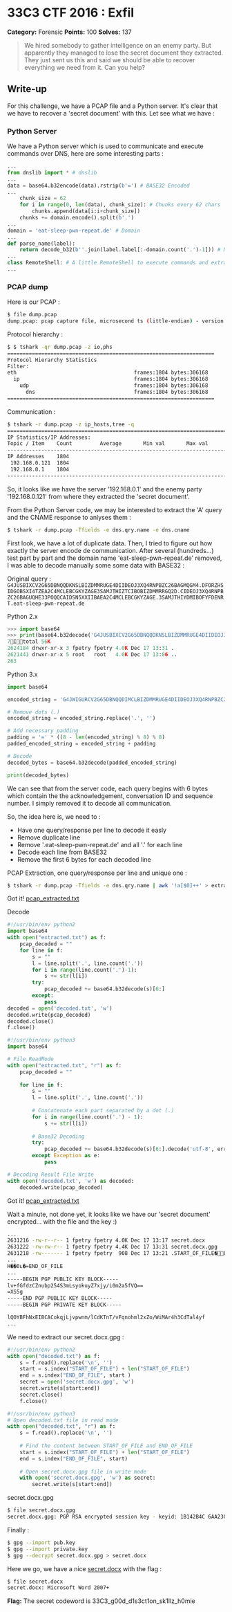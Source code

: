 # 33C3 CTF 2016 : Exfil

**Category:** Forensic **Points:** 100 **Solves:** 137

> We hired somebody to gather intelligence on an enemy party. But apparently they managed to lose the secret document they extracted. They just sent us this and said we should be able to recover everything we need from it.
> Can you help?



## Write-up

For this challenge, we have a PCAP file and a Python server. It's clear that we have to recover a 'secret document' with this. Let see what we have :


### Python Server

We have a Python server which is used to communicate and execute commands over DNS, here are some interesting parts :

```python
...
from dnslib import * # dnslib
...
data = base64.b32encode(data).rstrip(b'=') # BASE32 Encoded
...
    chunk_size = 62
    for i in range(0, len(data), chunk_size): # Chunks every 62 chars
        chunks.append(data[i:i+chunk_size])
    chunks += domain.encode().split(b'.')
...
domain = 'eat-sleep-pwn-repeat.de' # Domain
...
def parse_name(label):
    return decode_b32(b''.join(label.label[:-domain.count('.')-1])) # No domain for the BASE32
...
class RemoteShell: # A little RemoteShell to execute commands and extract the secret document :)
...
```



### PCAP dump

Here is our PCAP :
```bash
$ file dump.pcap 
dump.pcap: pcap capture file, microsecond ts (little-endian) - version 2.4 (Ethernet, capture length 262144)
```

Protocol hierarchy :
```bash
$ $ tshark -qr dump.pcap -z io,phs
===================================================================
Protocol Hierarchy Statistics
Filter: 
eth                                      frames:1804 bytes:306168
  ip                                     frames:1804 bytes:306168
    udp                                  frames:1804 bytes:306168
      dns                                frames:1804 bytes:306168
===================================================================
```

Communication : 
```bash
$ tshark -r dump.pcap -z ip_hosts,tree -q
===============================================================================================================================
IP Statistics/IP Addresses:
Topic / Item    Count         Average       Min val       Max val       Rate (ms)     Percent       Burst rate    Burst start  
-------------------------------------------------------------------------------------------------------------------------------
IP Addresses    1804                                                    0,0177        100%          3,4600        19,865       
 192.168.0.121  1804                                                    0,0177        100,00%       3,4600        19,865       
 192.168.0.1    1804                                                    0,0177        100,00%       3,4600        19,865       
-------------------------------------------------------------------------------------------------------------------------------
```


So, it looks like we have the server '192.168.0.1' and the enemy party '192.168.0.121' from where they extracted the 'secret document'.

From the Python Server code, we may be interested to extract the 'A' query and the CNAME response to anlyses them :

```bash
$ tshark -r dump.pcap -Tfields -e dns.qry.name -e dns.cname
```

First look, we have a lot of duplicate data. Then, I tried to figure out how exactly the server encode de communication. 
After several (hundreds...) test part by part and the domain name 'eat-sleep-pwn-repeat.de' removed, I was able to decode manually some some data with BASE32 :

Original query : `G4JUSBIXCV2G65DBNQQDKNSLBIZDMMRUGE4DIIDEOJ3XQ4RNPBZC26BAGMQGM4.DFORZHSIDGOBSXI4TZEA2C4MCLEBCGKYZAGE3SAMJTHIZTCIBOBIZDMMRRGQ2D.CIDEOJ3XQ4RNPBZC26BAGUQHE33POQQCAIDSN5XXIIBAEA2C4MCLEBCGKYZAGE.3SAMJTHIYDMIBOFYFDENRT.eat-sleep-pwn-repeat.de`

Python 2.x 
```python 2.x
>>> import base64
>>> print(base64.b32decode('G4JUSBIXCV2G65DBNQQDKNSLBIZDMMRUGE4DIIDEOJ3XQ4RNPBZC26BAGMQGM4DFORZHSIDGOBSXI4TZEA2C4MCLEBCGKYZAGE3SAMJTHIZTCIBOBIZDMMRRGQ2DCIDEOJ3XQ4RNPBZC26BAGUQHE33POQQCAIDSN5XXIIBAEA2C4MCLEBCGKYZAGE3SAMJTHIYDMIBOFYFDENRT'))
7Itotal 56K
2624184 drwxr-xr-x 3 fpetry fpetry 4.0K Dec 17 13:31 .
2621441 drwxr-xr-x 5 root   root   4.0K Dec 17 13:06 ..
263
```

Python 3.x
```python 3.x
import base64

encoded_string = 'G4JWIGURCV2G65DBNQQDIMCLBIZDMMRUGE4DIIDEOJ3XQ4RNPBZC26BAGMQGM4.DFORZHSIDGOBSXI4TZEA2C4MCLEBCGKYZAGE3SAMJTHIZTEIBOBIZDMMRRGQ2D.CIDEOJ3XQ4RNPBZC26BAGUQHE33POQQCAIDSN5XXIIBAEA2C4MCLEBCGKYZAGE.3SAMJTHIYDMIBOFYFDENRT'

# Remove dots (.)
encoded_string = encoded_string.replace('.', '')

# Add necessary padding
padding = '=' * ((8 - len(encoded_string) % 8) % 8)
padded_encoded_string = encoded_string + padding

# Decode
decoded_bytes = base64.b32decode(padded_encoded_string)

print(decoded_bytes)

```


We can see that from the server code, each query begins with 6 bytes which contain the the acknowledgement, conversation ID and sequence number. I simply removed it to decode all communication.

So, the idea here is, we need to : 
* Have one query/response per line to decode it easly
* Remove duplicate line
* Remove '.eat-sleep-pwn-repeat.de' and all '.' for each line
* Decode each line from BASE32
* Remove the first 6 bytes for each decoded line

PCAP Extraction, one query/response per line and unique one :
```bash
$ tshark -r dump.pcap -Tfields -e dns.qry.name | awk '!a[$0]++' > extracted.txt && tshark -r dump.pcap -Tfields -e dns.cname | awk '!a[$0]++' >> extracted.txt
```

Got it!
[pcap_extracted.txt](https://github.com/mkive/Network/blob/main/33C3_CTF_2k16/extracted.txt)


Decode
```python
#!/usr/bin/env python2
import base64
with open("extracted.txt") as f:
    pcap_decoded = ""
    for line in f:
        s = ""
        l = line.split('.', line.count('.'))
        for i in range(line.count('.')-1):
            s += str(l[i])
        try:
            pcap_decoded += base64.b32decode(s)[6:]
        except:
            pass
decoded = open('decoded.txt', 'w')
decoded.write(pcap_decoded)
decoded.close()
f.close()
```

```python
#!/usr/bin/env python3
import base64

# File ReadMode
with open("extracted.txt", "r") as f:
    pcap_decoded = ""
    
    for line in f:
        s = ""
        l = line.split('.', line.count('.'))
        
        # Concatenate each part separated by a dot (.)
        for i in range(line.count('.') - 1):
            s += str(l[i])
        
        # Base32 Decoding
        try:
            pcap_decoded += base64.b32decode(s)[6:].decode('utf-8', errors='ignore')
        except Exception as e:
            pass

# Decoding Result File Write
with open('decoded.txt', 'w') as decoded:
    decoded.write(pcap_decoded)
```

Got it!
[pcap_extracted.txt](https://github.com/mkive/Network/blob/main/33C3_CTF_2k16/decoded.txt)

Wait a minute, not done yet, it looks like we have our 'secret document' encrypted... with the file and the key :)
```bash
...
2631216 -rw-r--r-- 1 fpetry fpetry 4.0K Dec 17 13:17 secret.docx
2631222 -rw-rw-r-- 1 fpetry fpetry 4.4K Dec 17 13:31 secret.docx.gpg
2631218 -rw------- 1 fpetry fpetry  908 Dec 17 13:21 .START_OF_FILE�L+�0�j
...
H��0ʟ�=END_OF_FILE
...
-----BEGIN PGP PUBLIC KEY BLOCK-----
lv+fGfdzCZnubp254S3mLsyokuyZ7xjy/i0m2a5fVQ==
=XS5g
-----END PGP PUBLIC KEY BLOCK-----
-----BEGIN PGP PRIVATE KEY BLOCK-----

lQOYBFhNxEIBCACokqjLjvpwnm/lCdKTnT/vFqnohml2xZo/WiMAr4h3CdTal4yf
...
```

We need to extract our secret.docx.gpg :
```python
#!/usr/bin/env python2
with open("decoded.txt") as f:
    s = f.read().replace('\n', '')
    start = s.index("START_OF_FILE") + len("START_OF_FILE")
    end = s.index("END_OF_FILE", start )
    secret = open('secret.docx.gpg', 'w')
    secret.write(s[start:end])
    secret.close()
    f.close()
```

```python
#!/usr/bin/env python3
# Open decoded.txt file in read mode
with open("decoded.txt", "r") as f:
    s = f.read().replace('\n', '')
    
    # Find the content between START_OF_FILE and END_OF_FILE
    start = s.index("START_OF_FILE") + len("START_OF_FILE")
    end = s.index("END_OF_FILE", start)
    
    # Open secret.docx.gpg file in write mode
    with open('secret.docx.gpg', 'w') as secret:
        secret.write(s[start:end])
```


secret.docx.gpg
```bash
$ file secret.docx.gpg
secret.docx.gpg: PGP RSA encrypted session key - keyid: 1B142B4C 6AA230BF RSA (Encrypt or Sign) 2048b .
```

Finally :
```bash
$ gpg --import pub.key
$ gpg --import private.key
$ gpg --decrypt secret.docx.gpg > secret.docx
```

Here we go, we have a nice [secret.docx](https://github.com/zbetcheckin/33C3_CTF_2k16/blob/master/secret.docx) with the flag :
```bash
$ file secret.docx
secret.docx: Microsoft Word 2007+
```

**Flag:**
The secret codeword is 
33C3_g00d_d1s3ct1on_sk1llz_h0mie
